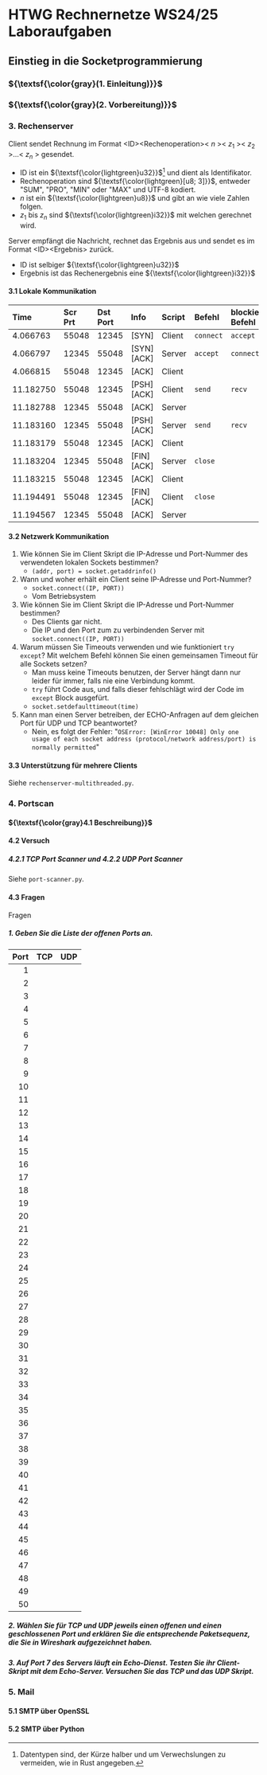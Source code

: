 # HTWG Rechnernetze WS24/25 Laboraufgaben

## Einstieg in die Socketprogrammierung
### ${\textsf{\color{gray}(1. Einleitung)}}$
### ${\textsf{\color{gray}(2. Vorbereitung)}}$
### 3. Rechenserver
Client sendet Rechnung im Format \<ID>\<Rechenoperation>\< $n$ >\< $z_1$ >\< $z_2$ >...\< $z_n$ > gesendet.
- ID ist ein ${\textsf{\color{lightgreen}u32}}$[^1] und dient als Identifikator.
- Rechenoperation sind ${\textsf{\color{lightgreen}[u8; 3]}}$, entweder "SUM", "PRO", "MIN" oder "MAX" und UTF-8 kodiert.
- $n$ ist ein ${\textsf{\color{lightgreen}u8}}$ und gibt an wie viele Zahlen folgen.
- $z_1$ bis $z_n$ sind ${\textsf{\color{lightgreen}i32}}$ mit welchen gerechnet wird.

Server empfängt die Nachricht, rechnet das Ergebnis aus und sendet es im Format \<ID>\<Ergebnis> zurück.
- ID ist selbiger ${\textsf{\color{lightgreen}u32}}$
- Ergebnis ist das Rechenergebnis eine ${\textsf{\color{lightgreen}i32}}$

#### 3.1 Lokale Kommunikation
|Time     |Scr Prt|Dst Port|Info      |Script|Befehl   |blockierender Befehl|
|:--------|:------|:-------|:---------|:-----|:--------|:-------------------|
|4.066763 |55048  |12345   |[SYN]     |Client|`connect`|`accept`            |
|4.066797 |12345  |55048   |[SYN][ACK]|Server|`accept` |`connect`           |
|4.066815 |55048  |12345   |[ACK]     |Client|         |                    |
|11.182750|55048  |12345   |[PSH][ACK]|Client|`send`   |`recv`              |
|11.182788|12345  |55048   |[ACK]     |Server|         |                    |
|11.183160|12345  |55048   |[PSH][ACK]|Server|`send`   |`recv`              |
|11.183179|55048  |12345   |[ACK]     |Client|         |                    |
|11.183204|12345  |55048   |[FIN][ACK]|Server|`close`  |                    |
|11.183215|55048  |12345   |[ACK]     |Client|         |                    |
|11.194491|55048  |12345   |[FIN][ACK]|Client|`close`  |                    |
|11.194567|12345  |55048   |[ACK]     |Server|         |                    |


#### 3.2 Netzwerk Kommunikation
1. Wie können Sie im Client Skript die IP-Adresse und Port-Nummer des verwendeten lokalen Sockets bestimmen?
    - `(addr, port) = socket.getaddrinfo()`
2. Wann und woher erhält ein Client seine IP-Adresse und Port-Nummer?
    - `socket.connect((IP, PORT))`
    - Vom Betriebsystem
3. Wie können Sie im Client Skript die IP-Adresse und Port-Nummer bestimmen?
    - Des Clients gar nicht.
    - Die IP und den Port zum zu verbindenden Server mit `socket.connect((IP, PORT))`
4. Warum müssen Sie Timeouts verwenden und wie funktioniert `try except`? Mit welchem Befehl können Sie einen gemeinsamen Timeout für alle Sockets setzen?
    - Man muss keine Timeouts benutzen, der Server hängt dann nur leider für immer, falls nie eine Verbindung kommt.
    - `try` führt Code aus, und falls dieser fehlschlägt wird der Code im `except` Block ausgefürt.
    - `socket.setdefaulttimeout(time)`
5. Kann man einen Server betreiben, der ECHO-Anfragen auf dem gleichen Port für UDP und TCP beantwortet?
    - Nein, es folgt der Fehler: "`OSError: [WinError 10048] Only one usage of each socket address (protocol/network address/port) is normally permitted`"

#### 3.3 Unterstützung für mehrere Clients
Siehe `rechenserver-multithreaded.py`.

### 4. Portscan
#### ${\textsf{\color{gray}4.1 Beschreibung}}$

#### 4.2 Versuch
##### 4.2.1 TCP Port Scanner und 4.2.2 UDP Port Scanner
Siehe `port-scanner.py`.

#### 4.3 Fragen
Fragen
##### 1. Geben Sie die Liste der offenen Ports an.
|Port|TCP|UDP|
|---:|:--|:--|
|1   |||
|2   |||
|3   |||
|4   |||
|5   |||
|6   |||
|7   |||
|8   |||
|9   |||
|10  |||
|11  |||
|12  |||
|13  |||
|14  |||
|15  |||
|16  |||
|17  |||
|18  |||
|19  |||
|20  |||
|21  |||
|22  |||
|23  |||
|24  |||
|25  |||
|26  |||
|27  |||
|28  |||
|29  |||
|30  |||
|31  |||
|32  |||
|33  |||
|34  |||
|35  |||
|36  |||
|37  |||
|38  |||
|39  |||
|40  |||
|41  |||
|42  |||
|43  |||
|44  |||
|45  |||
|46  |||
|47  |||
|48  |||
|49  |||
|50  |||

##### 2. Wählen Sie für TCP und UDP jeweils einen offenen und einen geschlossenen Port und erklären Sie die entsprechende Paketsequenz, die Sie in Wireshark aufgezeichnet haben.

##### 3. Auf Port 7 des Servers läuft ein Echo-Dienst. Testen Sie ihr Client-Skript mit dem Echo-Server. Versuchen Sie das TCP und das UDP Skript.

### 5. Mail
#### 5.1 SMTP über OpenSSL

#### 5.2 SMTP über Python

[^1]: Datentypen sind, der Kürze halber und um Verwechslungen zu vermeiden, wie in Rust angegeben.
